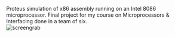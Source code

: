 Proteus simulation of x86 assembly running on an Intel 8086 microprocessor. Final project for my course on Microprocessors & Interfacing done in a team of six.  
 ![screengrab](https://github.com/iWrote/mupyproj/blob/main/screenshot.png?raw=true)
